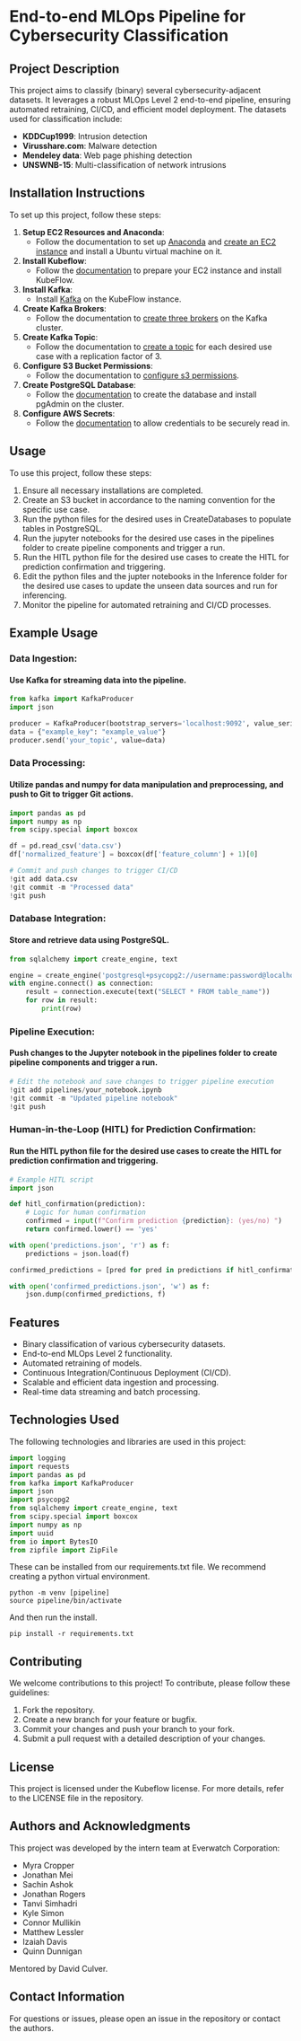 # End-to-end MLOps Pipeline for Cybersecurity Classification

## Project Description
This project aims to classify (binary) several cybersecurity-adjacent datasets. It leverages a robust MLOps Level 2 end-to-end pipeline, ensuring automated retraining, CI/CD, and efficient model deployment. The datasets used for classification include:
- **KDDCup1999**: Intrusion detection
- **Virusshare.com**: Malware detection
- **Mendeley data**: Web page phishing detection
- **UNSWNB-15**: Multi-classification of network intrusions

## Installation Instructions
To set up this project, follow these steps:

1. **Setup EC2 Resources and Anaconda**:
   - Follow the documentation to set up [Anaconda](https://github.com/tsimhadri-ews/internproject/tree/main/Documentation/EC2_and_Anaconda) and [create an EC2 instance](https://github.com/tsimhadri-ews/internproject/tree/main/Documentation/EC2_and_Anaconda) and install a Ubuntu virtual machine on it.
2. **Install Kubeflow**:
   - Follow the [documentation](https://github.com/tsimhadri-ews/internproject/blob/main/Documentation/Kubeflow/Kubernetes%20and%20Kubeflow%20-%20Setup.pdf) to prepare your EC2 instance and install KubeFlow.
3. **Install Kafka**:
   - Install [Kafka](https://github.com/tsimhadri-ews/internproject/blob/main/Documentation/Kafka/Kafka%20Workflow_%20Installing%20Kafka%20on%20Ubuntu%2022.pdf) on the KubeFlow instance.
3. **Create Kafka Brokers**:
   - Follow the documentation to [create three brokers](https://github.com/tsimhadri-ews/internproject/tree/main/Documentation/Kafka) on the Kafka cluster.
4. **Create Kafka Topic**:
   - Follow the documentation to [create a topic](https://github.com/tsimhadri-ews/internproject/tree/main/Documentation/Kafka) for each desired use case with a replication factor of 3.
5. **Configure S3 Bucket Permissions**:
   - Follow the documentation to [configure s3 permissions](https://github.com/tsimhadri-ews/internproject/blob/main/Documentation/S3/S3%20-%20Set%20up%20permissions.pdf).
6. **Create PostgreSQL Database**:
   - Follow the [documentation](https://github.com/tsimhadri-ews/internproject/blob/main/Documentation/Database/Database%20-%20Setting%20up%20a%20Database.pdf) to create the database and install pgAdmin on the cluster.
7. **Configure AWS Secrets**:
   - Follow the [documentation](https://github.com/tsimhadri-ews/internproject/blob/main/Documentation/AWS/AWS%20Secrets%20-%20Read%20in%20Credentials%20Securely.pdf) to allow credentials to be securely read in.

## Usage
To use this project, follow these steps:

1. Ensure all necessary installations are completed.
2. Create an S3 bucket in accordance to the naming convention for the specific use case.
3. Run the python files for the desired uses in CreateDatabases to populate tables in PostgreSQL.
4. Run the jupyter notebooks for the desired use cases in the pipelines folder to create pipeline components and trigger a run.
5. Run the HITL python file for the desired use cases to create the HITL for prediction confirmation and triggering.
6. Edit the python files and the jupter notebooks in the Inference folder for the desired use cases to update the unseen data sources and run for inferencing.
7. Monitor the pipeline for automated retraining and CI/CD processes.

## Example Usage

### Data Ingestion:

#### Use Kafka for streaming data into the pipeline.

```python
from kafka import KafkaProducer
import json

producer = KafkaProducer(bootstrap_servers='localhost:9092', value_serializer=lambda v: json.dumps(v).encode('utf-8'))
data = {"example_key": "example_value"}
producer.send('your_topic', value=data)
```

### Data Processing:
#### Utilize pandas and numpy for data manipulation and preprocessing, and push to Git to trigger Git actions.
```python
import pandas as pd
import numpy as np
from scipy.special import boxcox

df = pd.read_csv('data.csv')
df['normalized_feature'] = boxcox(df['feature_column'] + 1)[0]

# Commit and push changes to trigger CI/CD
!git add data.csv
!git commit -m "Processed data"
!git push
```
### Database Integration:
#### Store and retrieve data using PostgreSQL.
```python
from sqlalchemy import create_engine, text

engine = create_engine('postgresql+psycopg2://username:password@localhost:5432/database_name')
with engine.connect() as connection:
    result = connection.execute(text("SELECT * FROM table_name"))
    for row in result:
        print(row)
```
### Pipeline Execution:
#### Push changes to the Jupyter notebook in the pipelines folder to create pipeline components and trigger a run.
```python
# Edit the notebook and save changes to trigger pipeline execution
!git add pipelines/your_notebook.ipynb
!git commit -m "Updated pipeline notebook"
!git push
```
### Human-in-the-Loop (HITL) for Prediction Confirmation:
#### Run the HITL python file for the desired use cases to create the HITL for prediction confirmation and triggering.
```python
# Example HITL script
import json

def hitl_confirmation(prediction):
    # Logic for human confirmation
    confirmed = input(f"Confirm prediction {prediction}: (yes/no) ")
    return confirmed.lower() == 'yes'

with open('predictions.json', 'r') as f:
    predictions = json.load(f)

confirmed_predictions = [pred for pred in predictions if hitl_confirmation(pred)]

with open('confirmed_predictions.json', 'w') as f:
    json.dump(confirmed_predictions, f)
```

## Features
- Binary classification of various cybersecurity datasets.
- End-to-end MLOps Level 2 functionality.
- Automated retraining of models.
- Continuous Integration/Continuous Deployment (CI/CD).
- Scalable and efficient data ingestion and processing.
- Real-time data streaming and batch processing.

## Technologies Used
The following technologies and libraries are used in this project:
```python
import logging
import requests
import pandas as pd
from kafka import KafkaProducer
import json
import psycopg2
from sqlalchemy import create_engine, text
from scipy.special import boxcox
import numpy as np
import uuid
from io import BytesIO
from zipfile import ZipFile
```
These can be installed from our requirements.txt file.
We recommend creating a python virtual environment.
```
python -m venv [pipeline]
source pipeline/bin/activate
```
And then run the install. 
```
pip install -r requirements.txt
```




## Contributing
We welcome contributions to this project! To contribute, please follow these guidelines:

1. Fork the repository.
2. Create a new branch for your feature or bugfix.
3. Commit your changes and push your branch to your fork.
4. Submit a pull request with a detailed description of your changes.

## License
This project is licensed under the Kubeflow license. For more details, refer to the LICENSE file in the repository.

## Authors and Acknowledgments
This project was developed by the intern team at Everwatch Corporation:

- Myra Cropper
- Jonathan Mei
- Sachin Ashok
- Jonathan Rogers
- Tanvi Simhadri
- Kyle Simon
- Connor Mullikin
- Matthew Lessler
- Izaiah Davis
- Quinn Dunnigan

Mentored by David Culver.

## Contact Information
For questions or issues, please open an issue in the repository or contact the authors.
